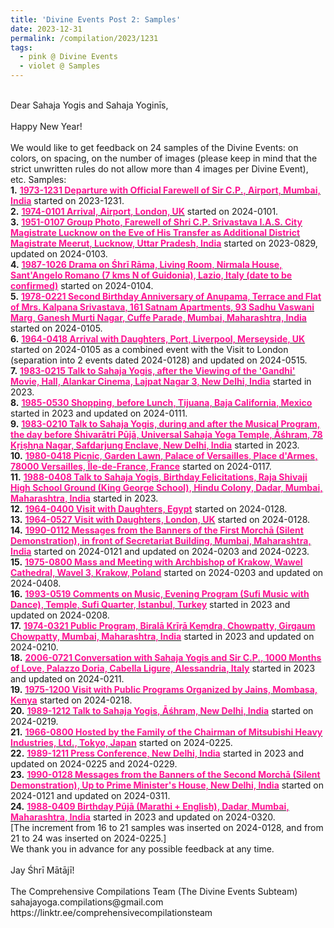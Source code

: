 ```yaml
---
title: 'Divine Events Post 2: Samples'
date: 2023-12-31
permalink: /compilation/2023/1231
tags:
  - pink @ Divine Events
  - violet @ Samples
---
```


<p>
<br>
Dear Sahaja Yogis and Sahaja Yoginīs,<br>
<br>
Happy New Year!<br>
<br>
We would like to get feedback on 24 samples of the Divine Events: on colors, on spacing, on the number of images (please keep in mind that the strict unwritten rules do not allow more than 4 images per Divine Event), etc.
Samples:<br>
<b>1.</b> <a href="https://seven-teams.github.io/events/1973-1231"> <font color="DeepPink"><b>1973-1231 Departure with Official Farewell of Sir C.P., Airport, Mumbai, India</b></font></a> started on 2023-1231.<br>
<b>2.</b> <a href="https://seven-teams.github.io/events/1974-0101"> <font color="DeepPink"><b>1974-0101 Arrival, Airport, London, UK</b></font></a> started on 2024-0101.<br>
<b>3.</b> <a href="https://seven-teams.github.io/events/1951-0107"> <font color="DeepPink"><b>1951-0107 Group Photo, Farewell of Shri C.P. Srivastava I.A.S. City Magistrate Lucknow on the Eve of His Transfer as Additional District Magistrate Meerut, Lucknow, Uttar Pradesh, India</b></font></a> started on 2023-0829, updated on 2024-0103.<br>
<b>4.</b> <a href="https://seven-teams.github.io/events/1987-1026-b"> <font color="DeepPink"><b>1987-1026 Drama on Śhrī Rāma, Living Room, Nirmala House, Sant'Angelo Romano (7 kms N of Guidonia), Lazio, Italy (date to be confirmed)</b></font></a> started on 2024-0104.<br>
<b>5.</b> <a href="https://seven-teams.github.io/events/1978-0221"> <font color="DeepPink"><b>1978-0221 Second Birthday Anniversary of Anupama, Terrace and Flat of Mrs. Kalpana Srivastava, 161 Satnam Apartments, 93 Sadhu Vaswani Marg, Ganesh Murti Nagar, Cuffe Parade, Mumbai, Maharashtra, India</b></font></a> started on 2024-0105.<br>
<b>6.</b> <a href="https://seven-teams.github.io/events/1964-0418"> <font color="DeepPink"><b>1964-0418 Arrival with Daughters, Port, Liverpool, Merseyside, UK</b></font></a> started on 2024-0105 as a combined event with the Visit to London (separation into 2 events dated 2024-0128) and updated on 2024-0515.<br>
<b>7.</b> <a href="https://seven-teams.github.io/events/1983-0215"> <font color="DeepPink"><b>1983-0215 Talk to Sahaja Yogis, after the Viewing of the 'Gandhi' Movie, Hall, Alankar Cinema, Lajpat Nagar 3, New Delhi, India</b></font></a> started in 2023.<br>
<b>8.</b> <a href="https://seven-teams.github.io/events/1985-0530-a"> <font color="DeepPink"><b>1985-0530 Shopping, before Lunch, Tijuana, Baja California, Mexico</b></font></a> started in 2023 and updated on 2024-0111.<br>
<b>9.</b> <a href="https://seven-teams.github.io/events/1983-0210-b"> <font color="DeepPink"><b>1983-0210 Talk to Sahaja Yogis, during and after the Musical Program, the day before Śhivarātri Pūjā, Universal Sahaja Yoga Temple, Āśhram, 78 Kṛiṣhṇa Nagar, Safdarjung Enclave, New Delhi, India</b></font></a> started in 2023.<br>
<b>10.</b> <a href="https://seven-teams.github.io/events/1980-0418-a"> <font color="DeepPink"><b>1980-0418 Picnic, Garden Lawn, Palace of Versailles, Place d'Armes, 78000 Versailles, Île-de-France, France</b></font></a> started on 2024-0117.<br>
<b>11.</b> <a href="https://seven-teams.github.io/events/1988-0408"> <font color="DeepPink"><b>1988-0408 Talk to Sahaja Yogis, Birthday Felicitations, Raja Shivaji High School Ground (King George School), Hindu Colony, Dadar, Mumbai, Maharashtra, India</b></font></a> started in 2023.<br>
<b>12.</b> <a href="https://seven-teams.github.io/events/1964-0401-0400"> <font color="DeepPink"><b>1964-0400 Visit with Daughters, Egypt</b></font></a> started on 2024-0128.<br>
<b>13.</b> <a href="https://seven-teams.github.io/events/1964-0527"> <font color="DeepPink"><b>1964-0527 Visit with Daughters, London, UK</b></font></a> started on 2024-0128.<br>
<b>14.</b> <a href="https://seven-teams.github.io/events/1990-0112-a"> <font color="DeepPink"><b>1990-0112 Messages from the Banners of the First Morchā (Silent Demonstration), in front of Secretariat Building, Mumbai, Maharashtra, India</b></font></a> started on 2024-0121 and updated on 2024-0203 and 2024-0223.<br>
<b>15.</b> <a href="https://seven-teams.github.io/events/1975-0816-0800"> <font color="DeepPink"><b>1975-0800 Mass and Meeting with Archbishop of Krakow, Wawel Cathedral, Wavel 3, Krakow, Poland</b></font></a> started on 2024-0203 and updated on 2024-0408.<br>
<b>16.</b> <a href="https://seven-teams.github.io/events/1993-0519"> <font color="DeepPink"><b>1993-0519 Comments on Music, Evening Program (Sufi Music with Dance), Temple, Sufi Quarter, Istanbul, Turkey</b></font></a> started in 2023 and updated on 2024-0208.<br>
<b>17.</b> <a href="https://seven-teams.github.io/events/1974-0321"> <font color="DeepPink"><b>1974-0321 Public Program, Biralā Krīṛā Keṃdra, Chowpatty, Girgaum Chowpatty, Mumbai, Maharashtra, India</b></font></a> started in 2023 and updated on 2024-0210.<br>
<b>18.</b> <a href="https://seven-teams.github.io/events/2006-0721"> <font color="DeepPink"><b>2006-0721 Conversation with Sahaja Yogis and Sir C.P., 1000 Months of Love, Palazzo Doria, Cabella Ligure, Alessandria, Italy</b></font></a> started in 2023 and updated on 2024-0211.<br>
<b>19.</b> <a href="https://seven-teams.github.io/events/1975-1201-1200"> <font color="DeepPink"><b>1975-1200 Visit with Public Programs Organized by Jains, Mombasa, Kenya</b></font></a> started on 2024-0218.<br>
<b>20.</b> <a href="https://seven-teams.github.io/events/1989-1212"> <font color="DeepPink"><b>1989-1212 Talk to Sahaja Yogis, Āśhram, New Delhi, India</b></font></a> started on 2024-0219.<br>
<b>21.</b> <a href="https://seven-teams.github.io/events/1966-0816-0800"> <font color="DeepPink"><b>1966-0800 Hosted by the Family of the Chairman of Mitsubishi Heavy Industries, Ltd., Tokyo, Japan</b></font></a> started on 2024-0225.<br>
<b>22.</b> <a href="https://seven-teams.github.io/events/1989-1211"> <font color="DeepPink"><b>1989-1211 Press Conference, New Delhi, India</b></font></a> started in 2023 and updated on 2024-0225 and 2024-0229.<br>
<b>23.</b> <a href="https://seven-teams.github.io/events/1990-0128"> <font color="DeepPink"><b>1990-0128 Messages from the Banners of the Second Morchā (Silent Demonstration), Up to Prime Minister's House, New Delhi, India</b></font></a> started on 2024-0121 and updated on 2024-0311.<br>
<b>24.</b> <a href="https://seven-teams.github.io/events/1988-0409"> <font color="DeepPink"><b>1988-0409 Birthday Pūjā (Marathi + English), Dadar, Mumbai, Maharashtra, India</b></font></a> started in 2023 and updated on 2024-0320.<br>
[The increment from 16 to 21 samples was inserted on 2024-0128, and from 21 to 24 was inserted on 2024-0225.]<br>
We thank you in advance for any possible feedback at any time.<br>
<br>
Jay Śhrī Mātājī!<br>
<br>
The Comprehensive Compilations Team (The Divine Events Subteam)<br>
sahajayoga.compilations@gmail.com<br>
https://linktr.ee/comprehensivecompilationsteam<br>
</p>